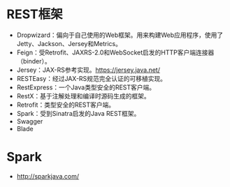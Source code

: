 # REST框架 

- Dropwizard：偏向于自己使用的Web框架。用来构建Web应用程序，使用了Jetty、Jackson、Jersey和Metrics。
- Feign：受Retrofit、JAXRS-2.0和WebSocket启发的HTTP客户端连接器（binder）。
- Jersey：JAX-RS参考实现。https://jersey.java.net/
- RESTEasy：经过JAX-RS规范完全认证的可移植实现。
- RestExpress：一个Java类型安全的REST客户端。
- RestX：基于注解处理和编译时源码生成的框架。
- Retrofit：类型安全的REST客户端。
- Spark：受到Sinatra启发的Java REST框架。
- Swagger
- Blade

# Spark

- http://sparkjava.com/
